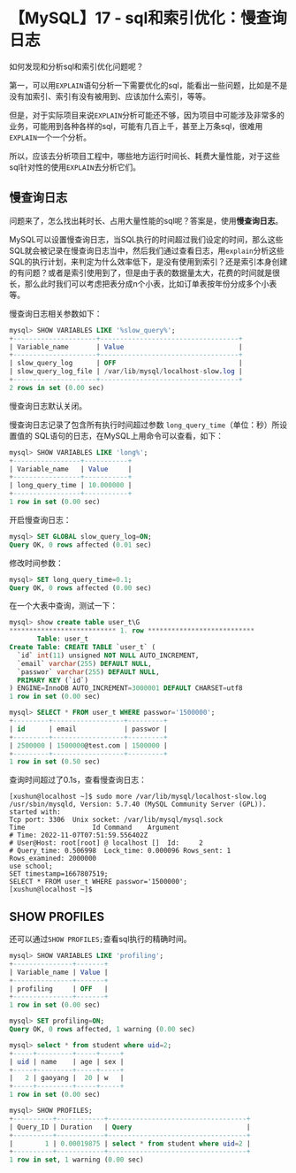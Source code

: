 # 【MySQL】17 - sql和索引优化：慢查询日志


如何发现和分析sql和索引优化问题呢？

第一，可以用`EXPLAIN`语句分析一下需要优化的sql，能看出一些问题，比如是不是没有加索引、索引有没有被用到、应该加什么索引，等等。

但是，对于实际项目来说`EXPLAIN`分析可能还不够，因为项目中可能涉及非常多的业务，可能用到各种各样的sql，可能有几百上千，甚至上万条sql，很难用`EXPLAIN`一个一个分析。

所以，应该去分析项目工程中，哪些地方运行时间长、耗费大量性能，对于这些sql针对性的使用`EXPLAIN`去分析它们。

## 慢查询日志

问题来了，怎么找出耗时长、占用大量性能的sql呢？答案是，使用**慢查询日志**。


MySQL可以设置慢查询日志，当SQL执行的时间超过我们设定的时间，那么这些SQL就会被记录在慢查询日志当中，然后我们通过查看日志，用`explain`分析这些SQL的执行计划，来判定为什么效率低下，是没有使用到索引？还是索引本身创建的有问题？或者是索引使用到了，但是由于表的数据量太大，花费的时间就是很长，那么此时我们可以考虑把表分成n个小表，比如订单表按年份分成多个小表等。


慢查询日志相关参数如下：  
```sql
mysql> SHOW VARIABLES LIKE '%slow_query%';
+---------------------+-----------------------------------+
| Variable_name       | Value                             |
+---------------------+-----------------------------------+
| slow_query_log      | OFF                               |
| slow_query_log_file | /var/lib/mysql/localhost-slow.log |
+---------------------+-----------------------------------+
2 rows in set (0.00 sec)
```
慢查询日志默认关闭。

慢查询日志记录了包含所有执行时间超过参数 `long_query_time`（单位：秒）所设置值的 SQL语句的日志，在MySQL上用命令可以查看，如下：  
```sql
mysql> SHOW VARIABLES LIKE 'long%';
+-----------------+-----------+
| Variable_name   | Value     |
+-----------------+-----------+
| long_query_time | 10.000000 |
+-----------------+-----------+
1 row in set (0.00 sec)
```


开启慢查询日志：  
```sql
mysql> SET GLOBAL slow_query_log=ON;
Query OK, 0 rows affected (0.01 sec)
```

修改时间参数：  
```sql
mysql> SET long_query_time=0.1;
Query OK, 0 rows affected (0.00 sec)
```


在一个大表中查询，测试一下：  
```sql
mysql> show create table user_t\G
*************************** 1. row ***************************
       Table: user_t
Create Table: CREATE TABLE `user_t` (
  `id` int(11) unsigned NOT NULL AUTO_INCREMENT,
  `email` varchar(255) DEFAULT NULL,
  `passwor` varchar(255) DEFAULT NULL,
  PRIMARY KEY (`id`)
) ENGINE=InnoDB AUTO_INCREMENT=3000001 DEFAULT CHARSET=utf8
1 row in set (0.00 sec)

mysql> SELECT * FROM user_t WHERE passwor='1500000';
+---------+------------------+---------+
| id      | email            | passwor |
+---------+------------------+---------+
| 2500000 | 1500000@test.com | 1500000 |
+---------+------------------+---------+
1 row in set (0.50 sec)
```

查询时间超过了0.1s，查看慢查询日志：  
```shell
[xushun@localhost ~]$ sudo more /var/lib/mysql/localhost-slow.log
/usr/sbin/mysqld, Version: 5.7.40 (MySQL Community Server (GPL)). started with:
Tcp port: 3306  Unix socket: /var/lib/mysql/mysql.sock
Time                 Id Command    Argument
# Time: 2022-11-07T07:51:59.556402Z
# User@Host: root[root] @ localhost []  Id:     2
# Query_time: 0.506998  Lock_time: 0.000096 Rows_sent: 1  Rows_examined: 2000000
use school;
SET timestamp=1667807519;
SELECT * FROM user_t WHERE passwor='1500000';
[xushun@localhost ~]$ 
```



## SHOW PROFILES

还可以通过`SHOW PROFILES;`查看sql执行的精确时间。

```sql
mysql> SHOW VARIABLES LIKE 'profiling';
+---------------+-------+
| Variable_name | Value |
+---------------+-------+
| profiling     | OFF   |
+---------------+-------+
1 row in set (0.00 sec)

mysql> SET profiling=ON;
Query OK, 0 rows affected, 1 warning (0.00 sec)

mysql> select * from student where uid=2;
+-----+---------+-----+-----+
| uid | name    | age | sex |
+-----+---------+-----+-----+
|   2 | gaoyang |  20 | w   |
+-----+---------+-----+-----+
1 row in set (0.00 sec)

mysql> SHOW PROFILES;
+----------+------------+-----------------------------------+
| Query_ID | Duration   | Query                             |
+----------+------------+-----------------------------------+
|        1 | 0.00019875 | select * from student where uid=2 |
+----------+------------+-----------------------------------+
1 row in set, 1 warning (0.00 sec)
```

